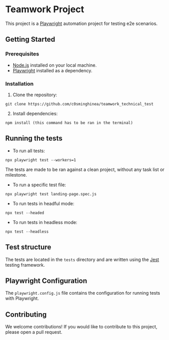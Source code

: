 # Teamwork Project

This project is a [Playwright](https://playwright.dev/) automation project for testing e2e scenarios.

## Getting Started

### Prerequisites

- [Node.js](https://nodejs.org/) installed on your local machine.
- [Playwright](https://playwright.dev/docs/intro) installed as a dependency.

### Installation

1. Clone the repository:

```
git clone https://github.com/c0sminghinea/teamwork_technical_test

```

2. Install dependencies:

```
npm install (this command has to be ran in the terminal)

```

## Running the tests

- To run all tests:

```
npx playwright test --workers=1

```

The tests are made to be ran against a clean project, without any task list or milestone.

- To run a specific test file:

```
npx playwright test landing-page.spec.js

```

- To run tests in headful mode:

```
npx test --headed

```

- To run tests in headless mode:

```
npx test --headless

```

## Test structure

The tests are located in the `tests` directory and are written using the [Jest](https://jestjs.io/) testing framework.

## Playwright Configuration

The `playwright.config.js` file contains the configuration for running tests with Playwright.

## Contributing

We welcome contributions! If you would like to contribute to this project, please open a pull request.
